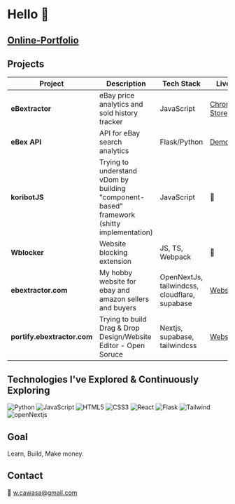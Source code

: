 # Hello 👋

## [Online-Portfolio](https://walid-portfolio-ecru.vercel.app/)

## Projects

| Project | Description | Tech Stack | Live | Repo |
|---------|-------------|------------|------|------|
| **eBextractor** | eBay price analytics and sold history tracker | JavaScript | [Chrome Store](https://chromewebstore.google.com/detail/ebextractor-ebay-sold-his/ikfpolbfdnihjnadfodochmagdagpbik) | Private |
| **eBex API** | API for eBay search analytics | Flask/Python | [Demo](https://ebextractor-v1.vercel.app/api/extract/using_keyword?q=shoes) | [GitHub](https://github.com/koribot/ebextractor-api-flask) |
| **koribotJS** | Trying to understand vDom by building "component-based" framework (shitty implementation) | JavaScript | 🚧 | [GitHub](https://github.com/koribot/koribotJS) |
| **Wblocker** | Website blocking extension | JS, TS, Webpack | 🚧 | [GitHub](https://github.com/koribot/WBlocker-Website-blocker) |
| **ebextractor.com** | My hobby website for ebay and amazon sellers and buyers | OpenNextJs, tailwindcss, cloudflare, supabase | [Website](https://www.ebextractor.com/) | [GitHub - Private](#) |
| **portify.ebextractor.com** | Trying to build Drag & Drop Design/Website Editor - Open Soruce | Nextjs, supabase, tailwindcss | [Website](https://portify.ebextractor.com) | [GitHub](https://github.com/koribot/portify) |

## Technologies I've Explored & Continuously Exploring
![Python](https://img.shields.io/badge/-Python-3776AB?style=flat&logo=python&logoColor=white)
![JavaScript](https://img.shields.io/badge/-JavaScript-F7DF1E?style=flat&logo=javascript&logoColor=black)
![HTML5](https://img.shields.io/badge/-HTML5-E34F26?style=flat&logo=html5&logoColor=white)
![CSS3](https://img.shields.io/badge/-CSS3-1572B6?style=flat&logo=css3&logoColor=white)
![React](https://img.shields.io/badge/-React-61DAFB?style=flat&logo=react&logoColor=black)
![Flask](https://img.shields.io/badge/-Flask-000000?style=flat&logo=flask&logoColor=white)
![Tailwind](https://img.shields.io/badge/-Tailwind_CSS-38B2AC?style=flat&logo=tailwind-css&logoColor=white)
![openNextjs](https://img.shields.io/badge/-openNextjs-black?style=flat)

## Goal
Learn, Build, Make money.

## Contact
📧 w.cawasa@gmail.com
